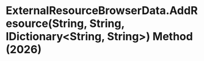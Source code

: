 # ExternalResourceBrowserData.AddResource(String, String, IDictionary<String, String>) Method (2026)

﻿